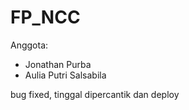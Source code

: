 # FP_NCC

Anggota:
- Jonathan Purba
- Aulia Putri Salsabila

bug fixed, tinggal dipercantik dan deploy